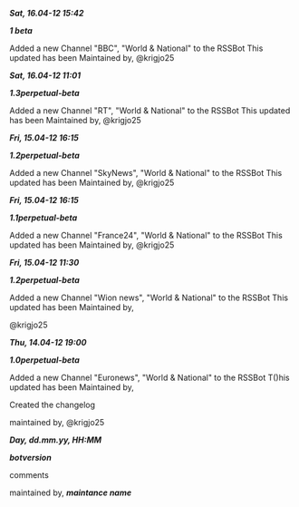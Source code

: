 
***Sat, 16.04-12 15:42***

***1 beta***

Added a new Channel "BBC", "World & National" to the RSSBot 
This updated has been Maintained by,
@krigjo25

***Sat, 16.04-12 11:01***

***1.3perpetual-beta***

Added a new Channel "RT", "World & National" to the RSSBot 
This updated has been Maintained by,
@krigjo25

***Fri, 15.04-12 16:15***

***1.2perpetual-beta***

Added a new Channel "SkyNews", "World & National" to the RSSBot 
This updated has been Maintained by,
@krigjo25

***Fri, 15.04-12 16:15***

***1.1perpetual-beta***

Added a new Channel "France24", "World & National" to the RSSBot 
This updated has been Maintained by,
@krigjo25

***Fri, 15.04-12 11:30***

***1.2perpetual-beta***

Added a new Channel "Wion news", "World & National" to the RSSBot 
This updated has been Maintained by,

@krigjo25

***Thu, 14.04-12 19:00***

***1.0perpetual-beta***

Added a new Channel "Euronews", "World & National" to the RSSBot
T()his updated has been Maintained by,

Created the changelog

maintained by,
@krigjo25

***Day, dd.mm.yy, HH:MM***

***botversion***

comments

maintained by,
***maintance name***
